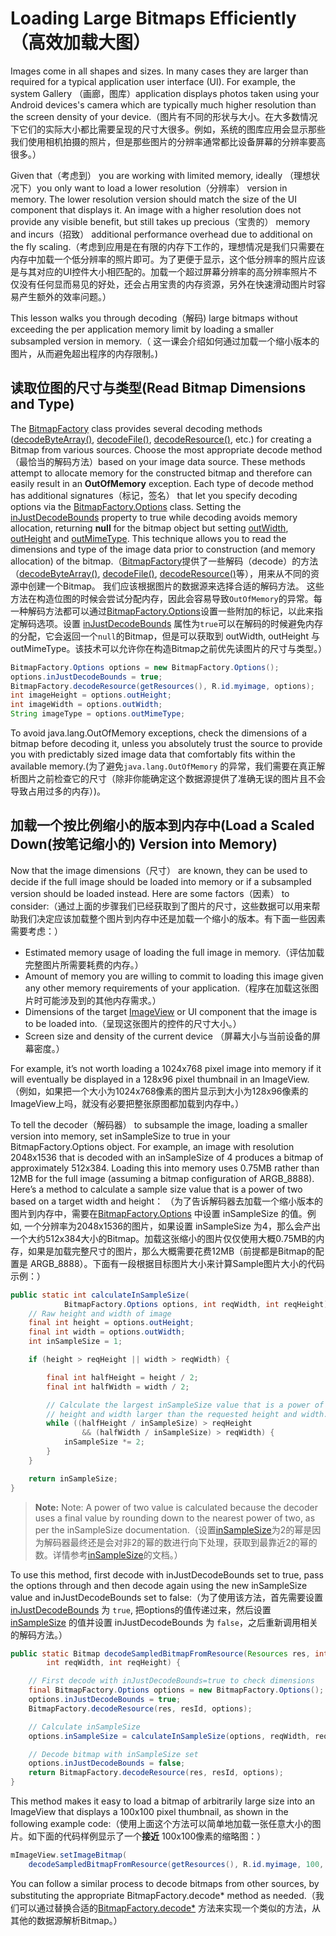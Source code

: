 # Loading Large Bitmaps Efficiently（高效加载大图）

Images come in all shapes and sizes. In many cases they are larger than required for a typical application user interface (UI). For example, the system Gallery （画廊，图库）application displays photos taken using your Android devices's camera which are typically much higher resolution than the screen density of your device.（图片有不同的形状与大小。在大多数情况下它们的实际大小都比需要呈现的尺寸大很多。例如，系统的图库应用会显示那些我们使用相机拍摄的照片，但是那些图片的分辨率通常都比设备屏幕的分辨率要高很多。）

Given that（考虑到） you are working with limited memory, ideally （理想状况下）you only want to load a lower resolution（分辨率） version in memory. The lower resolution version should match the size of the UI component that displays it. An image with a higher resolution does not provide any visible benefit, but still takes up precious（宝贵的） memory and incurs（招致） additional performance overhead due to additional on the fly scaling.（考虑到应用是在有限的内存下工作的，理想情况是我们只需要在内存中加载一个低分辨率的照片即可。为了更便于显示，这个低分辨率的照片应该是与其对应的UI控件大小相匹配的。加载一个超过屏幕分辨率的高分辨率照片不仅没有任何显而易见的好处，还会占用宝贵的内存资源，另外在快速滑动图片时容易产生额外的效率问题。）

This lesson walks you through decoding（解码) large bitmaps without exceeding the per application memory limit by loading a smaller subsampled version in memory.（
这一课会介绍如何通过加载一个缩小版本的图片，从而避免超出程序的内存限制。)

## 读取位图的尺寸与类型(Read Bitmap Dimensions and Type)


The [BitmapFactory](http://developer.android.com/reference/android/graphics/BitmapFactory.html) class provides several decoding methods (<a href="http://developer.android.com/reference/android/graphics/BitmapFactory.html#decodeByteArray(byte[], int, int, android.graphics.BitmapFactory.Options)">decodeByteArray()</a>, <a href="http://developer.android.com/reference/android/graphics/BitmapFactory.html#decodeFile(java.lang.String, android.graphics.BitmapFactory.Options)">decodeFile()</a>, <a href="http://developer.android.com/reference/android/graphics/BitmapFactory.html#decodeResource(android.content.res.Resources, int, android.graphics.BitmapFactory.Options)">decodeResource()</a>, etc.) for creating a Bitmap from various sources. Choose the most appropriate decode method （最恰当的解码方法）based on your image data source. These methods attempt to allocate memory for the constructed bitmap and therefore can easily result in an **OutOfMemory** exception. Each type of decode method has additional signatures（标记，签名） that let you specify decoding options via the [BitmapFactory.Options](http://developer.android.com/reference/android/graphics/BitmapFactory.Options.html) class. Setting the [inJustDecodeBounds](http://developer.android.com/reference/android/graphics/BitmapFactory.Options.html#inJustDecodeBounds) property to true while decoding avoids memory allocation, returning **null** for the bitmap object but setting [outWidth](http://developer.android.com/reference/android/graphics/BitmapFactory.Options.html#outWidth), [outHeight](http://developer.android.com/reference/android/graphics/BitmapFactory.Options.html#outHeight) and [outMimeType](http://developer.android.com/reference/android/graphics/BitmapFactory.Options.html#outMimeType). This technique allows you to read the dimensions and type of the image data prior to construction (and memory allocation) of the bitmap.（[BitmapFactory](http://developer.android.com/reference/android/graphics/BitmapFactory.html)提供了一些解码（decode）的方法（<a href="http://developer.android.com/reference/android/graphics/BitmapFactory.html#decodeByteArray(byte[], int, int, android.graphics.BitmapFactory.Options)">decodeByteArray()</a>, <a href="http://developer.android.com/reference/android/graphics/BitmapFactory.html#decodeFile(java.lang.String, android.graphics.BitmapFactory.Options)">decodeFile()</a>, <a href="http://developer.android.com/reference/android/graphics/BitmapFactory.html#decodeResource(android.content.res.Resources, int, android.graphics.BitmapFactory.Options)">decodeResource()</a>等），用来从不同的资源中创建一个Bitmap。 我们应该根据图片的数据源来选择合适的解码方法。 这些方法在构造位图的时候会尝试分配内存，因此会容易导致`OutOfMemory`的异常。每一种解码方法都可以通过[BitmapFactory.Options](http://developer.android.com/reference/android/graphics/BitmapFactory.Options.html)设置一些附加的标记，以此来指定解码选项。设置 [inJustDecodeBounds](http://developer.android.com/reference/android/graphics/BitmapFactory.Options.html#inJustDecodeBounds) 属性为`true`可以在解码的时候避免内存的分配，它会返回一个`null`的Bitmap，但是可以获取到 outWidth, outHeight 与 outMimeType。该技术可以允许你在构造Bitmap之前优先读图片的尺寸与类型。）

```java
BitmapFactory.Options options = new BitmapFactory.Options();
options.inJustDecodeBounds = true;
BitmapFactory.decodeResource(getResources(), R.id.myimage, options);
int imageHeight = options.outHeight;
int imageWidth = options.outWidth;
String imageType = options.outMimeType;
```

To avoid java.lang.OutOfMemory exceptions, check the dimensions of a bitmap before decoding it, unless you absolutely trust the source to provide you with predictably sized image data that comfortably fits within the available memory.(为了避免`java.lang.OutOfMemory` 的异常，我们需要在真正解析图片之前检查它的尺寸（除非你能确定这个数据源提供了准确无误的图片且不会导致占用过多的内存）)。

## 加载一个按比例缩小的版本到内存中(Load a Scaled Down(按笔记缩小的) Version into Memory)

Now that the image dimensions（尺寸） are known, they can be used to decide if the full image should be loaded into memory or if a subsampled version should be loaded instead. Here are some factors（因素） to consider:（通过上面的步骤我们已经获取到了图片的尺寸，这些数据可以用来帮助我们决定应该加载整个图片到内存中还是加载一个缩小的版本。有下面一些因素需要考虑：）

* Estimated memory usage of loading the full image in memory.（评估加载完整图片所需要耗费的内存。）
* Amount of memory you are willing to commit to loading this image given any other memory requirements of your application.（程序在加载这张图片时可能涉及到的其他内存需求。）
* Dimensions of the target [ImageView](http://developer.android.com/reference/android/widget/ImageView.html) or UI component that the image is to be loaded into.（呈现这张图片的控件的尺寸大小。）
* Screen size and density of the current device （屏幕大小与当前设备的屏幕密度。）

For example, it’s not worth loading a 1024x768 pixel image into memory if it will eventually be displayed in a 128x96 pixel thumbnail in an ImageView.
（例如，如果把一个大小为1024x768像素的图片显示到大小为128x96像素的ImageView上吗，就没有必要把整张原图都加载到内存中。）

To tell the decoder（解码器） to subsample the image, loading a smaller version into memory, set inSampleSize to true in your BitmapFactory.Options object. For example, an image with resolution 2048x1536 that is decoded with an inSampleSize of 4 produces a bitmap of approximately 512x384. Loading this into memory uses 0.75MB rather than 12MB for the full image (assuming a bitmap configuration of ARGB_8888). Here’s a method to calculate a sample size value that is a power of two based on a target width and height： （为了告诉解码器去加载一个缩小版本的图片到内存中，需要在[BitmapFactory.Options](http://developer.android.com/reference/android/graphics/BitmapFactory.Options.html) 中设置 inSampleSize 的值。例如, 一个分辨率为2048x1536的图片，如果设置 inSampleSize 为4，那么会产出一个大约512x384大小的Bitmap。加载这张缩小的图片仅仅使用大概0.75MB的内存，如果是加载完整尺寸的图片，那么大概需要花费12MB（前提都是Bitmap的配置是 ARGB_8888）。下面有一段根据目标图片大小来计算Sample图片大小的代码示例：）

```java
public static int calculateInSampleSize(
            BitmapFactory.Options options, int reqWidth, int reqHeight) {
    // Raw height and width of image
    final int height = options.outHeight;
    final int width = options.outWidth;
    int inSampleSize = 1;

    if (height > reqHeight || width > reqWidth) {

        final int halfHeight = height / 2;
        final int halfWidth = width / 2;

        // Calculate the largest inSampleSize value that is a power of 2 and keeps both
        // height and width larger than the requested height and width.
        while ((halfHeight / inSampleSize) > reqHeight
                && (halfWidth / inSampleSize) > reqWidth) {
            inSampleSize *= 2;
        }
    }

    return inSampleSize;
}
```

> **Note:** Note: A power of two value is calculated because the decoder uses a final value by rounding down to the nearest power of two, as per the inSampleSize documentation.（设置[inSampleSize](http://developer.android.com/reference/android/graphics/BitmapFactory.Options.html#inSampleSize)为2的幂是因为解码器最终还是会对非2的幂的数进行向下处理，获取到最靠近2的幂的数。详情参考[inSampleSize](http://developer.android.com/reference/android/graphics/BitmapFactory.Options.html#inSampleSize)的文档。）

To use this method, first decode with inJustDecodeBounds set to true, pass the options through and then decode again using the new inSampleSize value and inJustDecodeBounds set to false:（为了使用该方法，首先需要设置 [inJustDecodeBounds](http://developer.android.com/reference/android/graphics/BitmapFactory.Options.html#inJustDecodeBounds) 为 `true`, 把options的值传递过来，然后设置 [inSampleSize](http://developer.android.com/reference/android/graphics/BitmapFactory.Options.html#inSampleSize) 的值并设置 inJustDecodeBounds 为 `false`，之后重新调用相关的解码方法。）

```java
public static Bitmap decodeSampledBitmapFromResource(Resources res, int resId,
        int reqWidth, int reqHeight) {

    // First decode with inJustDecodeBounds=true to check dimensions
    final BitmapFactory.Options options = new BitmapFactory.Options();
    options.inJustDecodeBounds = true;
    BitmapFactory.decodeResource(res, resId, options);

    // Calculate inSampleSize
    options.inSampleSize = calculateInSampleSize(options, reqWidth, reqHeight);

    // Decode bitmap with inSampleSize set
    options.inJustDecodeBounds = false;
    return BitmapFactory.decodeResource(res, resId, options);
}
```

This method makes it easy to load a bitmap of arbitrarily large size into an ImageView that displays a 100x100 pixel thumbnail, as shown in the following example code:（使用上面这个方法可以简单地加载一张任意大小的图片。如下面的代码样例显示了一个**接近** 100x100像素的缩略图：）

```java
mImageView.setImageBitmap(
    decodeSampledBitmapFromResource(getResources(), R.id.myimage, 100, 100));
```

You can follow a similar process to decode bitmaps from other sources, by substituting the appropriate BitmapFactory.decode* method as needed.（我们可以通过替换合适的<a href="http://developer.android.com/reference/android/graphics/BitmapFactory.html#decodeByteArray(byte[], int, int, android.graphics.BitmapFactory.Options)">BitmapFactory.decode*</a> 方法来实现一个类似的方法，从其他的数据源解析Bitmap。）
